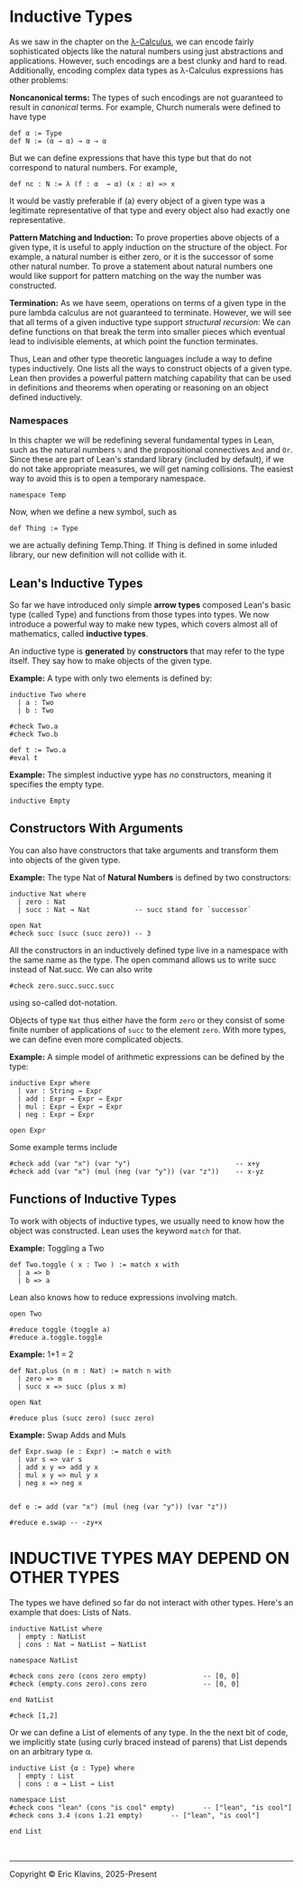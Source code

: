  # Inductive Types

As we saw in the chapter on the [λ-Calculus](LambdaCalculus.md), we can encode fairly sophisticated objects like the natural numbers using just abstractions and applications. However, such encodings are a best clunky and hard to read. Additionally, encoding complex data types as λ-Calculus expressions has other problems:

**Noncanonical terms:** The types of such encodings are not guaranteed to result in _canonical_ terms. For example, Church numerals were defined to have type 
```lean
def α := Type
def N := (α → α) → α → α
```
 But we can define expressions that have this type but that do not correspond to natural numbers. For example, 
```lean
def nc : N := λ (f : α  → α) (x : α) => x
```
 It would be vastly preferable if (a) every object of a given type was a legitimate representative of that type and every object also had exactly one representative.

**Pattern Matching and Induction:** To prove properties above objects of a given type, it is useful to apply induction on the structure of the object. For example, a natural number is either zero, or it is the successor of some other natural number. To prove a statement about natural numbers one would like support for pattern matching on the way the number was constructed.

**Termination:** As we have seem, operations on terms of a given type in the pure lambda calculus are not guaranteed to terminate. However, we will see that all terms of a given inductive type support _structural recursion_: We can define functions on that break the term into smaller pieces which eventual lead to indivisible elements, at which point the function terminates.

Thus, Lean and other type theoretic languages include a way to define types inductively. One lists all the ways to construct objects of a given type. Lean then provides a powerful pattern matching capability that can be used in definitions and theorems when operating or reasoning on an object defined inductively.

### Namespaces

In this chapter we will be redefining several fundamental types in Lean, such as the natural numbers `ℕ` and the propositional connectives `And` and `Or`. Since these are part of Lean's standard library (included by default), if we do not take appropriate measures, we will get naming collisions. The easiest way to avoid this is to open a temporary namespace. 
```lean
namespace Temp
```
 Now, when we define a new symbol, such as 
```lean
def Thing := Type
```
 we are actually defining Temp.Thing. If Thing is defined in some inluded library, our new definition will not collide with it.

## Lean's Inductive Types

So far we have introduced only simple **arrow types** composed Lean's basic type (called Type) and functions from those types into types. We now introduce a powerful way to make new types, which covers almost all of mathematics, called **inductive types**.

An inductive type is **generated** by **constructors** that may refer to the type itself. They say how to make objects of the given type.

**Example:** A type with only two elements is defined by: 
```lean
inductive Two where
  | a : Two
  | b : Two

#check Two.a
#check Two.b

def t := Two.a
#eval t
```
 **Example:** The simplest inductive yype has _no_ constructors, meaning it specifies the empty type. 
```lean
inductive Empty
```
 ## Constructors With Arguments

You can also have constructors that take arguments and transform them into objects of the given type.

**Example:** The type Nat of **Natural Numbers** is defined by two constructors: 
```lean
inductive Nat where
  | zero : Nat
  | succ : Nat → Nat           -- succ stand for `successor`

open Nat
#check succ (succ (succ zero)) -- 3
```
 All the constructors in an inductively defined type live in a namespace with the same name as the type. The open command allows us to write succ instead of Nat.succ. We can also write 
```lean
#check zero.succ.succ.succ
```
 using so-called dot-notation.

Objects of type `Nat` thus either have the form `zero` or they consist of some finite number of applications of `succ` to the element `zero`. With more types, we can define even more complicated objects.

**Example:** A simple model of arithmetic expressions can be defined by the type: 
```lean
inductive Expr where
  | var : String → Expr
  | add : Expr → Expr → Expr
  | mul : Expr → Expr → Expr
  | neg : Expr → Expr

open Expr
```
 Some example terms include 
```lean
#check add (var "x") (var "y")                          -- x+y
#check add (var "x") (mul (neg (var "y")) (var "z"))    -- x-yz
```
 ## Functions of Inductive Types

To work with objects of inductive types, we usually need to know how the object was constructed. Lean uses the keyword `match` for that.

**Example:** Toggling a Two  
```lean
def Two.toggle ( x : Two ) := match x with
  | a => b
  | b => a
```
 Lean also knows how to reduce expressions involving match. 
```lean
open Two

#reduce toggle (toggle a)
#reduce a.toggle.toggle
```
 **Example:** 1+1 = 2 
```lean
def Nat.plus (n m : Nat) := match n with
  | zero => m
  | succ x => succ (plus x m)

open Nat

#reduce plus (succ zero) (succ zero)
```
 **Example:** Swap Adds and Muls
```lean
def Expr.swap (e : Expr) := match e with
  | var s => var s
  | add x y => add y x
  | mul x y => mul y x
  | neg x => neg x


def e := add (var "x") (mul (neg (var "y")) (var "z"))

#reduce e.swap -- -zy+x
```
 # INDUCTIVE TYPES MAY DEPEND ON OTHER TYPES

The types we have defined so far do not interact with other types. Here's an example that does: Lists of Nats. 
```lean
inductive NatList where
  | empty : NatList
  | cons : Nat → NatList → NatList

namespace NatList

#check cons zero (cons zero empty)              -- [0, 0]
#check (empty.cons zero).cons zero              -- [0, 0]

end NatList

#check [1,2]
```
 Or we can define a List of elements of any type. In the the next bit of code, we implicitly state (using curly braced instead of parens) that List depends on an arbitrary type α. 
```lean
inductive List {α : Type} where
  | empty : List
  | cons : α → List → List

namespace List
#check cons "lean" (cons "is cool" empty)       -- ["lean", "is cool"]
#check cons 3.4 (cons 1.21 empty)       -- ["lean", "is cool"]

end List
```

<div style='height=50px'>&nbsp;</div><hr>
Copyright © Eric Klavins, 2025-Present

